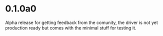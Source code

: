 0.1.0a0
=======
Alpha release for getting feedback from the comunity, the driver is not yet production ready but
comes with the minimal stuff for testing it.
